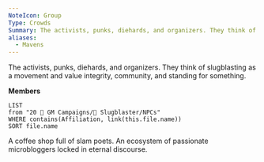 ```yaml
---
NoteIcon: Group
Type: Crowds
Summary: The activists, punks, diehards, and organizers. They think of slugblasting as a movement and value integrity, community, and standing for something.
aliases:
  - Mavens
---
```

The activists, punks, diehards, and organizers. They think of slugblasting as a movement and value integrity, community, and standing for something.

**Members**
```dataview
LIST
from "20 🌟 GM Campaigns/🐌 Slugblaster/NPCs"
WHERE contains(Affiliation, link(this.file.name))
SORT file.name
```
A coffee shop full of slam poets. An ecosystem of passionate microbloggers locked in eternal discourse.